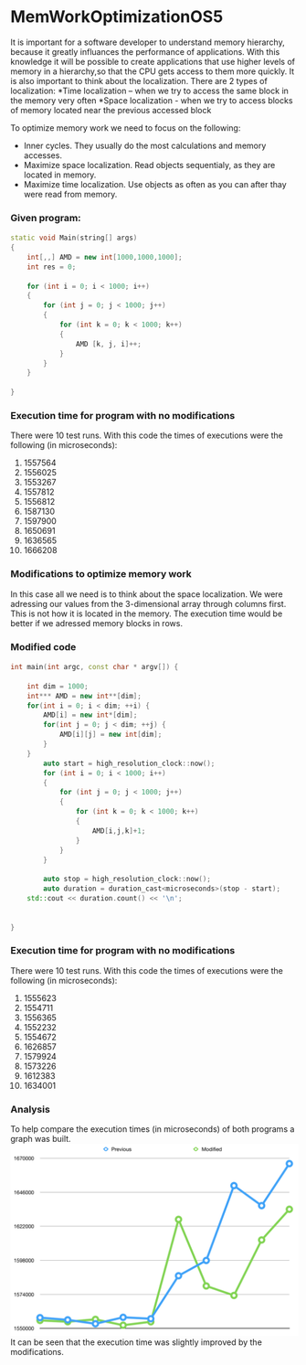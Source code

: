 # MemWorkOptimizationOS5
It is important for a software developer to understand memory hierarchy, because it greatly influances the performance of applications. With this knowledge it will be possible to create applications that use higher levels of memory in a hierarchy,so that the CPU gets access to them more quickly. It is also important to think about the localization. There are 2 types of localization:
*Time localization – when we try to access the same block in the memory very often
*Space localization - when we try to access blocks of memory located near the previous accessed block

To optimize memory work we need to focus on the following:


* Inner cycles. They usually do the most calculations and memory accesses.
* Maximize space localization. Read objects sequentialy, as they are located in memory.
* Maximize time localization. Use objects as often as you can after thay were read from memory.

### Given program:

```c++
static void Main(string[] args)
{
    int[,,] AMD = new int[1000,1000,1000];
    int res = 0;

    for (int i = 0; i < 1000; i++)
    {
        for (int j = 0; j < 1000; j++)
        {
            for (int k = 0; k < 1000; k++)
            {
                AMD [k, j, i]++;
            }
        }
    }

}
```
### Execution time for program with no modifications
There were 10 test runs. With this code the times of executions were the following (in microseconds):
1. 1557564
2. 1556025
3. 1553267
4. 1557812
5. 1556812
6. 1587130
7. 1597900
8. 1650691
9. 1636565
10. 1666208

### Modifications to optimize memory work
In this case all we need is to think about the space localization. 
We were adressing our values from the 3-dimensional array through columns first. This is not how it is located in the memory.
The execution time would be better if we adressed memory blocks in rows.

### Modified code
```c++
int main(int argc, const char * argv[]) {
    
    int dim = 1000;
    int*** AMD = new int**[dim];
    for(int i = 0; i < dim; ++i) {
        AMD[i] = new int*[dim];
        for(int j = 0; j < dim; ++j) {
            AMD[i][j] = new int[dim];
        }
    }
        auto start = high_resolution_clock::now();
        for (int i = 0; i < 1000; i++)
        {
            for (int j = 0; j < 1000; j++)
            {
                for (int k = 0; k < 1000; k++)
                {
                    AMD[i,j,k]+1;
                }
            }
        }
        
        auto stop = high_resolution_clock::now();
        auto duration = duration_cast<microseconds>(stop - start);
    std::cout << duration.count() << '\n';
    

}
```

### Execution time for program with no modifications
There were 10 test runs. With this code the times of executions were the following (in microseconds):
1. 1555623
2. 1554711
3. 1556365
4. 1552232
5. 1554672
6. 1626857
7. 1579924
8. 1573226
9. 1612383
10. 1634001
### Analysis
To help compare the execution times (in microseconds) of both programs a graph was built.
![graph](https://github.com/Starlight13/MemWorkOptimizationOS5/blob/main/graph.png)
It can be seen that the execution time was slightly improved by the modifications.
